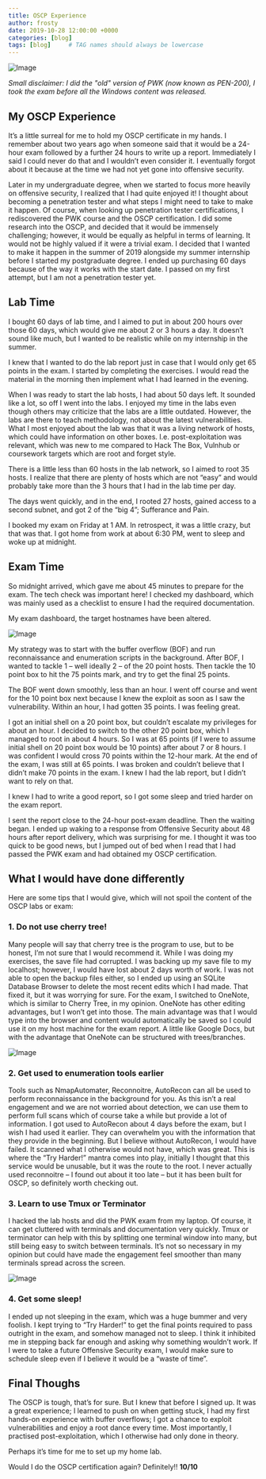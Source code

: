 ```yaml
---
title: OSCP Experience
author: frosty
date: 2019-10-28 12:00:00 +0000
categories: [blog]
tags: [blog]     # TAG names should always be lowercase
---
```


![Image](assets/img/blog/oscp-experience/1-pwk.png)

*Small disclaimer: I did the "old" version of PWK (now known as PEN-200), I took the exam before all the Windows content was released.*

## My OSCP Experience

It’s a little surreal for me to hold my OSCP certificate in my hands. I remember about two years ago when someone said that it would be a 24-hour exam followed by a further 24 hours to write up a report. Immediately I said I could never do that and I wouldn’t even consider it. I eventually forgot about it because at the time we had not yet gone into offensive security.

Later in my undergraduate degree, when we started to focus more heavily on offensive security, I realized that I had quite enjoyed it! I thought about becoming a penetration tester and what steps I might need to take to make it happen. Of course, when looking up penetration tester certifications, I rediscovered the PWK course and the OSCP certification. I did some research into the OSCP, and decided that it would be immensely challenging; however, it would be equally as helpful in terms of learning. It would not be highly valued if it were a trivial exam. I decided that I wanted to make it happen in the summer of 2019 alongside my summer internship before I started my postgraduate degree. I ended up purchasing 60 days because of the way it works with the start date. I passed on my first attempt, but I am not a penetration tester yet.

## Lab Time

I bought 60 days of lab time, and I aimed to put in about 200 hours over those 60 days, which would give me about 2 or 3 hours a day. It doesn’t sound like much, but I wanted to be realistic while on my internship in the summer.

I knew that I wanted to do the lab report just in case that I would only get 65 points in the exam. I started by completing the exercises. I would read the material in the morning then implement what I had learned in the evening.

When I was ready to start the lab hosts, I had about 50 days left. It sounded like a lot, so off I went into the labs. I enjoyed my time in the labs even though others may criticize that the labs are a little outdated. However, the labs are there to teach methodology, not about the latest vulnerabilities. What I most enjoyed about the lab was that it was a living network of hosts, which could have information on other boxes. I.e. post-exploitation was relevant, which was new to me compared to Hack The Box, Vulnhub or coursework targets which are root and forget style.

There is a little less than 60 hosts in the lab network, so I aimed to root 35 hosts. I realize that there are plenty of hosts which are not “easy” and would probably take more than the 3 hours that I had in the lab time per day.

The days went quickly, and in the end, I rooted 27 hosts, gained access to a second subnet, and got 2 of the “big 4”; Sufferance and Pain.

I booked my exam on Friday at 1 AM. In retrospect, it was a little crazy, but that was that. I got home from work at about 6:30 PM, went to sleep and woke up at midnight.

## Exam Time

So midnight arrived, which gave me about 45 minutes to prepare for the exam. The tech check was important here! I checked my dashboard, which was mainly used as a checklist to ensure I had the required documentation.

My exam dashboard, the target hostnames have been altered.

![Image](assets/img/blog/oscp-experience/2-exam-dashboard.png)

My strategy was to start with the buffer overflow (BOF) and run reconnaissance and enumeration scripts in the background. After BOF, I wanted to tackle 1 – well ideally 2 – of the 20 point hosts. Then tackle the 10 point box to hit the 75 points mark, and try to get the final 25 points.

The BOF went down smoothly, less than an hour. I went off course and went for the 10 point box next because I knew the exploit as soon as I saw the vulnerability. Within an hour, I had gotten 35 points. I was feeling great.

I got an initial shell on a 20 point box, but couldn’t escalate my privileges for about an hour. I decided to switch to the other 20 point box, which I managed to root in about 4 hours. So I was at 65 points (if I were to assume initial shell on 20 point box would be 10 points) after about 7 or 8 hours. I was confident I would cross 70 points within the 12-hour mark. At the end of the exam, I was still at 65 points. I was broken and couldn’t believe that I didn’t make 70 points in the exam. I knew I had the lab report, but I didn’t want to rely on that.

I knew I had to write a good report, so I got some sleep and tried harder on the exam report.

I sent the report close to the 24-hour post-exam deadline. Then the waiting began. I ended up waking to a response from Offensive Security about 48 hours after report delivery, which was surprising for me. I thought it was too quick to be good news, but I jumped out of bed when I read that I had passed the PWK exam and had obtained my OSCP certification.

## What I would have done differently

Here are some tips that I would give, which will not spoil the content of the OSCP labs or exam:

### 1. Do not use cherry tree!

Many people will say that cherry tree is the program to use, but to be honest, I’m not sure that I would recommend it. While I was doing my exercises, the save file had corrupted. I was backing up my save file to my localhost; however, I would have lost about 2 days worth of work. I was not able to open the backup files either, so I ended up using an SQLite Database Browser to delete the most recent edits which I had made. That fixed it, but it was worrying for sure. For the exam, I switched to OneNote, which is similar to Cherry Tree, in my opinion. OneNote has other editing advantages, but I won’t get into those. The main advantage was that I would type into the browser and content would automatically be saved so I could use it on my host machine for the exam report. A little like Google Docs, but with the advantage that OneNote can be structured with trees/branches.

![Image](assets/img/blog/oscp-experience/3-onenote-example.png)

### 2. Get used to enumeration tools earlier

Tools such as NmapAutomater, Reconnoitre, AutoRecon can all be used to perform reconnaissance in the background for you. As this isn’t a real engagement and we are not worried about detection, we can use them to perform full scans which of course take a while but provide a lot of information. I got used to AutoRecon about 4 days before the exam, but I wish I had used it earlier. They can overwhelm you with the information that they provide in the beginning. But I believe without AutoRecon, I would have failed. It scanned what I otherwise would not have, which was great. This is where the “Try Harder!” mantra comes into play, initially I thought that this service would be unusable, but it was the route to the root.  I never actually used reconnoitre – I found out about it too late – but it has been built for OSCP, so definitely worth checking out.

### 3. Learn to use Tmux or Terminator

I hacked the lab hosts and did the PWK exam from my laptop. Of course, it can get cluttered with terminals and documentation very quickly. Tmux or terminator can help with this by splitting one terminal window into many, but still being easy to switch between terminals. It’s not so necessary in my opinion but could have made the engagement feel smoother than many terminals spread across the screen.

![Image](assets/img/blog/oscp-experience/4-tmux.png)

### 4. Get some sleep!

I ended up not sleeping in the exam, which was a huge bummer and very foolish. I kept trying to “Try Harder!” to get the final points required to pass outright in the exam, and somehow managed not to sleep. I think it inhibited me in stepping back far enough and asking why something wouldn’t work. If I were to take a future Offensive Security exam, I would make sure to schedule sleep even if I believe it would be a “waste of time”.

## Final Thoughs

The OSCP is tough, that’s for sure. But I knew that before I signed up. It was a great experience; I learned to push on when getting stuck, I had my first hands-on experience with buffer overflows; I got a chance to exploit vulnerabilities and enjoy a root dance every time. Most importantly, I practised post-exploitation, which I otherwise had only done in theory.

Perhaps it’s time for me to set up my home lab.

Would I do the OSCP certification again? Definitely!! **10/10**
